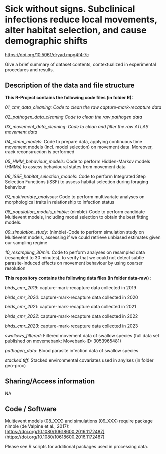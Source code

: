 # Sick without signs. Subclinical infections reduce local movements, alter habitat selection, and cause demographic shifts

https://doi.org/10.5061/dryad.mpg4f4r7c

Give a brief summary of dataset contents, contextualized in experimental procedures and results.

## Description of the data and file structure

**This R-Project contains the following code files (in folder R):**

*01_cmr_data_cleaning:  Code to clean the raw capture-mark-recapture data*

*02_pathogen_data_cleaning* *Code to clean the raw pathogen data*

*03_movement_data_cleaning*: *Code to clean and filter the raw ATLAS movement data*

*04_ctmm_models*: Code to prepare data, applying continuous time movement models (incl. model selection) on movement data. Moreover, track reconstruction is performed

*05_HMM_behaviour_models*: Code to perform Hidden-Markov models (HMMs) to assess behavioural states from movement data

*06_ISSF_habitat_selection_models*: Code to perform Integrated Step Selection Functions (iSSF) to assess habitat selection during foraging behaviour

*07_multivariate_analyses:* Code to perform multivariate analyses on morphological traits in relationship to infection status

*08_population_models_nimble*: (nimble)-Code to perform candidate Multievent models, including model selection to obtain the best fitting models.

*09_simulation_study*: (nimble)-Code to perform simulation study on Multievent models, assessing if we could retrieve unbiased estimates given our sampling regime

*10_resampling_30min:* Code to perform analyses on resampled data (resampled to 30 minutes), to verify that we could not detect subtle parasite-induced effects on movement behaviour by using coarser resolution

**This repository contains the following data files (in folder data-raw)** :

*birds_cmr_2019*: capture-mark-recapture data collected in 2019

*birds_cmr_2020*: capture-mark-recapture data collected in 2020

*birds_cmr_2021*: capture-mark-recapture data collected in 2021

*birds_cmr_2022*: capture-mark-recapture data collected in 2022

*birds_cmr_2023*: capture-mark-recapture data collected in 2023

*swallows_filtered*: Filtered movement data of swallow species (full data set published on movemebank: Movebank-ID: 3053965481)

*pathogen_data*: Blood parasite infection data of swallow species

*stacked.tiff*: Stacked environmental covariates used in anylses (in folder geo-proc)

## Sharing/Access information

NA

## Code / Software

Multievent models (08_XXX) and simulations (09_XXX) require package nimble (de Valpine et al., 2017): [https://doi.org/10.1080/10618600.2016.1172487](https://doi.org/10.1080/10618600.2016.1172487)

Please see R scripts for additional packages used in processing data.
